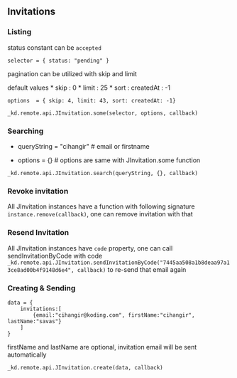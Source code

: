 ## Invitations

### Listing

status constant can be `accepted`

`selector = { status: "pending" }`

pagination can be utilized with skip and limit

default values
    * skip  : 0
    * limit : 25
    * sort  : createdAt : -1

`options  = { skip: 4, limit: 43, sort: createdAt: -1}`

`_kd.remote.api.JInvitation.some(selector, options, callback)`

### Searching

* queryString = "cihangir" # email or firstname

* options     = {} # options are same with JInvitation.some function

`_kd.remote.api.JInvitation.search(queryString, {}, callback)`

### Revoke invitation

All JInvitation instances have a function with following signature `instance.remove(callback)`, one can remove invitation with that

### Resend Invitation

All JInvitation instances have `code` property, one can call sendInvitationByCode with code
    `_kd.remote.api.JInvitation.sendInvitationByCode("7445aa508a1b8deaa97a13ce8ad00b4f9148d6e4", callback)`
to re-send that email again

### Creating & Sending

```
data = {
    invitations:[
        {email:"cihangir@koding.com", firstName:"cihangir", lastName:"savas"}
    ]
}
```

firstName and lastName are optional, invitation email will be sent automatically

`_kd.remote.api.JInvitation.create(data, callback)`
